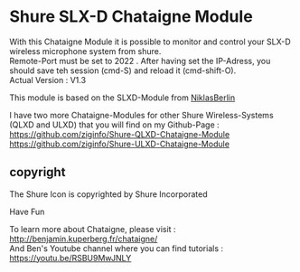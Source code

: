 # Shure SLX-D Chataigne Module
With this Chataigne Module it is possible to monitor and control your SLX-D wireless microphone system from shure.   
Remote-Port must be set to 2022 . After having set the IP-Adress, you should save teh session (cmd-S) and reload it (cmd-shift-O).    
Actual Version : V1.3  

This module is based on the SLXD-Module from [NiklasBerlin](https://github.com/niklasberlin/Shure-SLXD-Chataigne-module)    

I have two more Chataigne-Modules for other Shure Wireless-Systems (QLXD and ULXD) that you will find on my Github-Page :   
https://github.com/ziginfo/Shure-QLXD-Chataigne-Module    
https://github.com/ziginfo/Shure-ULXD-Chataigne-Module    

## copyright
The Shure Icon is copyrighted by Shure Incorporated    

Have Fun

To learn more about Chataigne, please visit : http://benjamin.kuperberg.fr/chataigne/    
And Ben's Youtube channel where you can find tutorials : https://youtu.be/RSBU9MwJNLY
